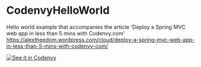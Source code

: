 # CodenvyHelloWorld
Hello world example that accompanies the article 'Deploy a Spring MVC web app in less than 5 mins with Codenvy.com' https://alextheedom.wordpress.com/cloud/deploy-a-spring-mvc-web-app-in-less-than-5-mins-with-codenvy-com/


[![See it in Codenvy](https://rawgit.com/slemeur/4a900bb68300a2643679/raw/1ad2c6d784c92fc21886c765bc6315a1f2ee690c/codenvy-contribute.svg)](https://codenvy.com/f?id=5dnvxnk7uyknhi2v)
